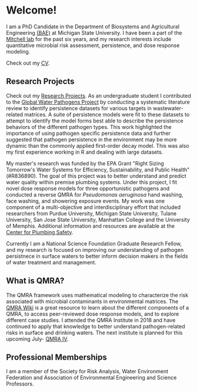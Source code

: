 # Welcome!

I am a PhD Candidate in the Department of Biosystems and Agricultural Engineering [(BAE)](https://www.egr.msu.edu/bae/) at Michigan State University. I have been a part of the [Mitchell lab](http://www.jmitchellphd.com/) for the past six years, and my research interests include quantitative microbial risk assessment, persistence, and dose response modeling. 

Check out my [CV](./CV_rmd_KD.html).

## Research Projects
Check out my [Research Projects](./research_projects.md).
As an undergraduate student I contributed to the [Global Water Pathogens Project](https://www.waterpathogens.org/) by conducting a systematic literature review to identify persistence datasets for various targets in wastewater-related matrices. A suite of persistence models were fit to these datasets to attempt to identify the model forms best able to describe the persistence behaviors of the different pathogen types. This work highlighted the importance of using pathogen specific persistence data and further suggested that pathogen persistence in the environment may be more dynamic than the commonly applied first-order decay model. This was also my first experience working in R and dealing with large datasets.

My master's research was funded by the EPA Grant "Right Sizing Tomorrow's Water Systems for Efficiency, Sustainability, and Public Health" (#R836890). The goal of this project was to better understand and predict water quality within premise plumbing systems. Under this project, I fit novel dose response models for three opportunistic pathogens and conducted a reverse QMRA for *Pseudomonas aeruginosa* hand washing, face washing, and showering exposure events. My work was one component of a multi-objective and interdisciplinary effort that included researchers from Purdue University, Michigan State University, Tulane University, San Jose State University, Manhattan College and the University of Memphis. Additional information and resources are available at the [Center for Plumbing Safety](https://engineering.purdue.edu/PlumbingSafety). 

Currently I am a National Science Foundation Graduate Research Fellow, and my research is focused on improving our understanding of pathogen persistnece in surface waters to better inform decision makers in the fields of water treatment and management. 

## What is QMRA?
The QMRA framework uses mathematical modeling to characterize the risk associated with microbial contaminants in environmental matrices. The [QMRA Wiki](http://qmrawiki.org/) is a great resource to learn about the different components of a QMRA, to access peer-reviewed dose response models, and to explore different case studies. I attended the QMRA Institute in 2018 and have continued to apply that knowledge to better understand pathogen-related risks in surface and drinking waters. The next institute is planned for this upcoming July- [QMRA IV](https://events.anr.msu.edu/QMRAIV2022/).  

## Professional Memberships
I am a member of the Society for Risk Analysis, Water Environment Federation and Association of Environmental Engineering and Science Professors. 
 

